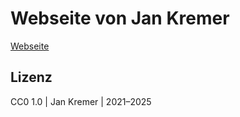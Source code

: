 # Webseite von Jan Kremer

[Webseite](https://jankremer.eu)

## Lizenz

CC0 1.0 \| Jan Kremer \| 2021–2025
